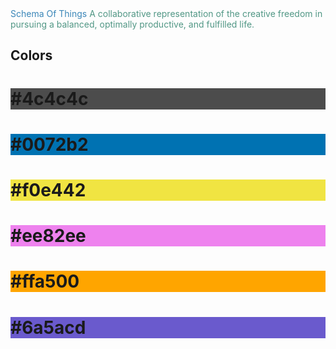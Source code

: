 <html>
<head>
<font color="#3a86b8">Schema Of Things</font>
</head>
<subhead>
<font color="#519785">A collaborative representation of the creative freedom in pursuing a balanced, optimally productive, and fulfilled life.</font>
</subhead>
<body>
<h2> Colors </h2> 
<h1 style="background-color:#4c4c4c;">#4c4c4c</h1>
<h1 style="background-color:#0072b2;">#0072b2</h1>
<h1 style="background-color:#f0e442;">#f0e442</h1>
<h1 style="background-color:#ee82ee;">#ee82ee</h1>
<h1 style="background-color:#ffa500;">#ffa500</h1>
<h1 style="background-color:#6a5acd;">#6a5acd</h1>

</body>
</html>
